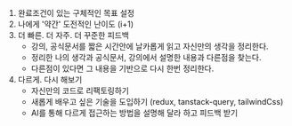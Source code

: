 
1. 완료조건이 있는 구체적인 목표 설정
2. 나에게 '약간' 도전적인 난이도 (i+1)
3. 더 빠른. 더 자주. 더 꾸준한 피드백
	- 강의, 공식문서를 짧은 시간안에 날카롭게 읽고 자신만의 생각을 정리한다.
	- 정리한 나의 생각과 공식문서, 강의에서 설명한 내용과 다른점을 찾는다.
	- 다른점이 있다면 그 내용을 기반으로 다시 한번 정리한다.
4. 다르게. 다시 해보기
	- 자신만의 코드로 리팩토링하기
	- 새롭게 배우고 싶은 기술을 도입하기 (redux, tanstack-query, tailwindCss)
	- AI를 통해 다르게 접근하는 방법을 설명해 달라 하고 피드백 받기